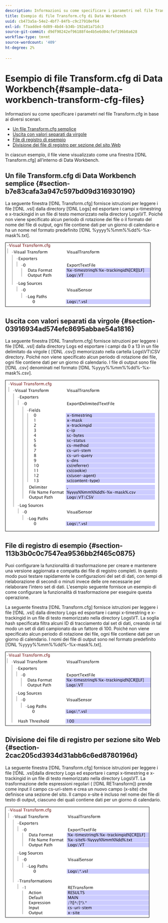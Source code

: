 ```yaml
---
description: Informazioni su come specificare i parametri nel file Transform.cfg in base ai diversi scenari.
title: Esempio di file Transform.cfg di Data Workbench
uuid: cb473a5a-54e2-4bf7-84fb-c9c27910ef64
exl-id: f7aadde4-6d89-4bd4-b34b-192a81a71dc3
source-git-commit: d9df90242ef96188f4e4b5e6d04cfef196b0a628
workflow-type: tm+mt
source-wordcount: '409'
ht-degree: 2%

---
```


# Esempio di file Transform.cfg di Data Workbench{#sample-data-workbench-transform-cfg-files}

Informazioni su come specificare i parametri nel file Transform.cfg in base ai diversi scenari.

* [Un file Transform.cfg semplice](../../../../../home/c-dataset-const-proc/c-transf-func/c-config-files-transf/t-ins-transf-file/c-sample-transf-files.md#section-b7e83cafa3a947c597bd09d316930190)
* [Uscita con valori separati da virgole](../../../../../home/c-dataset-const-proc/c-transf-func/c-config-files-transf/t-ins-transf-file/c-sample-transf-files.md#section-03916934ad574efc8695abbae54a1816)
* [File di registro di esempio](../../../../../home/c-dataset-const-proc/c-transf-func/c-config-files-transf/t-ins-transf-file/c-sample-transf-files.md#section-113b3b0c0c7547ea9536bb2f465c0875)
* [Divisione dei file di registro per sezione del sito Web](../../../../../home/c-dataset-const-proc/c-transf-func/c-config-files-transf/t-ins-transf-file/c-sample-transf-files.md#section-2cac205cd3934d31abb6c6ed8780196d)

In ciascun esempio, il file viene visualizzato come una finestra [!DNL Transform.cfg] all’interno di Data Workbench.

## Un file Transform.cfg di Data Workbench semplice {#section-b7e83cafa3a947c597bd09d316930190}

La seguente finestra [!DNL Transform.cfg] fornisce istruzioni per leggere i file [!DNL .vsl] dalla directory [!DNL Logs] ed esportare i campi x-timestring e x-trackingid in un file di testo memorizzato nella directory Logs\VT. Poiché non viene specificato alcun periodo di rotazione dei file o il formato del nome del file di output, ogni file contiene dati per un giorno di calendario e ha un nome nel formato predefinito [!DNL %yyyy%%mm%%dd%-%x-mask%.txt].

![](assets/cfg_VisualTransform_SimpleExample.png)

## Uscita con valori separati da virgole {#section-03916934ad574efc8695abbae54a1816}

La seguente finestra [!DNL Transform.cfg] fornisce istruzioni per leggere i file [!DNL .vsl] dalla directory Logs ed esportare i campi da 0 a 13 in un file delimitato da virgole ( [!DNL .csv]) memorizzato nella cartella Logs\VT\CSV directory. Poiché non viene specificato alcun periodo di rotazione dei file, ogni file contiene dati per un giorno di calendario. I file di output sono file [!DNL .csv] denominati nel formato [!DNL %yyyy%%mm%%dd%-%x-mask%.csv].

![](assets/cfg_VisualTransform_CSVExample.png)

## File di registro di esempio {#section-113b3b0c0c7547ea9536bb2f465c0875}

Puoi configurare la funzionalità di trasformazione per creare e mantenere una versione aggiornata e compatta dei file di registro completi. In questo modo puoi testare rapidamente le configurazioni del set di dati, con tempi di rielaborazione di secondi o minuti invece delle ore necessarie per rielaborare l’intero set di dati. L&#39;esempio seguente fornisce un esempio di come configurare la funzionalità di trasformazione per eseguire questa operazione.

La seguente finestra [!DNL Transform.cfg] fornisce istruzioni per leggere i file [!DNL .vsl] dalla directory Logs ed esportare i campi x-timestring e x-trackingid in un file di testo memorizzato nella directory Logs\VT. La soglia hash specificata filtra alcuni ID di tracciamento dal set di dati, creando in tal modo un set di dati campionato da un fattore di 100. Poiché non viene specificato alcun periodo di rotazione dei file, ogni file contiene dati per un giorno di calendario. I nomi dei file di output sono nel formato predefinito [!DNL %yyyy%%mm%%dd%-%x-mask%.txt].

![](assets/cfg_VisualTransform_SampledExample.png)

## Divisione dei file di registro per sezione sito Web {#section-2cac205cd3934d31abb6c6ed8780196d}

La seguente finestra [!DNL Transform.cfg] fornisce istruzioni per leggere i file [!DNL .vsl]dalla directory Logs ed esportare i campi x-timestring e x-trackingid in un file di testo memorizzato nella directory Logs\VT. La trasformazione delle espressioni regolari ( [!DNL RETransform]) prende come input il campo cs-uri-stem e crea un nuovo campo (x-site) che definisce una sezione del sito. Il campo x-site è incluso nel nome dei file di testo di output, ciascuno dei quali contiene dati per un giorno di calendario.

![](assets/cfg_VisualTransform_SplittingExample.png)
